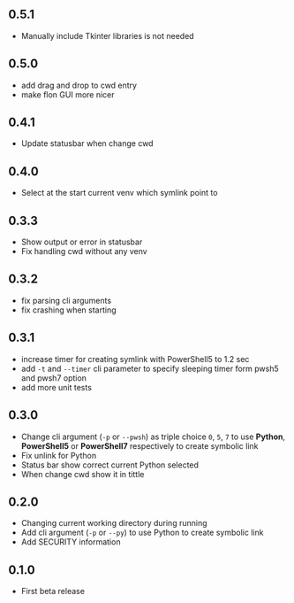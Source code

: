 ## 0.5.1
* Manually include Tkinter libraries is not needed

## 0.5.0
* add drag and drop to cwd entry
* make flon GUI more nicer

## 0.4.1
* Update statusbar when change cwd

## 0.4.0
* Select at the start current venv which symlink point to

## 0.3.3
* Show output or error in statusbar
* Fix handling cwd without any venv

## 0.3.2
* fix parsing cli arguments
* fix crashing when starting

## 0.3.1
* increase timer for creating symlink with PowerShell5 to 1.2 sec
* add `-t` and `--timer` cli parameter to specify sleeping timer form pwsh5 and pwsh7 option
* add more unit tests

## 0.3.0
* Change cli argument (`-p` or `--pwsh`) as triple choice `0`, `5`, `7` to use **Python**, **PowerShell5** or **PowerShell7** respectively to create symbolic link
* Fix unlink for Python
* Status bar show correct current Python selected
* When change cwd show it in tittle

## 0.2.0
* Changing current working directory during running
* Add cli argument (`-p` or `--py`) to use Python to create symbolic link
* Add SECURITY information

## 0.1.0
* First beta release
